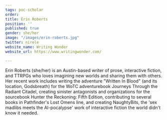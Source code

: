 ```yaml
---
tags: poc-scholar
order: 
title: Erin Roberts
position: ''
published: true
gender: she/her
image: "/images/erin-roberts.jpg"
twitter: nirele
website_name: Writing Wonder
website_url: https://www.writingwonder.com/

---
```

Erin Roberts (she/her) is an Austin-based writer of prose, interactive fiction, and TTRPGs who loves imagining new worlds and sharing them with others. Her recent work includes writing the adventure "Written In Blood" (and its location, Godsbreath) for the WoTC adventurebook Journeys Through the Radiant Citadel, creating sinister antagonists and organizations for the sourcebook Hunter the Reckoning: Fifth Edition, contributing to several books in Pathfinder's Lost Omens line, and creating NaughtyBits, the 'sex madlibs meets the AI-pocalypse' work of interactive fiction the world didn't know it needed.
